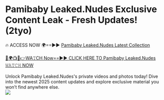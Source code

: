# Pamibaby Leaked.Nudes Exclusive Content Leak - Fresh Updates! (2tyo)

🔥 ACCESS NOW 🌍==►► <a href="https://tinyurl.com/yc657z5k" rel="nofollow">Pamibaby Leaked.Nudes Latest Collection</a>
<br><br>
[🔴🌍📺📱👉WA𝚃CH Now==►► CLICK HERE TO Pamibaby Leaked.Nudes 𝚆𝙰𝚃𝙲𝙷 NOW](https://tinyurl.com/yc657z5k)
<br><br>
Unlock Pamibaby Leaked.Nudes's private videos and photos today! Dive into the newest 2025 content updates and explore exclusive material you won’t find anywhere else.
<br>
<a href="https://tinyurl.com/yc657z5k" rel="nofollow" data-target="animated-image.originalLink"><img src="https://camo.githubusercontent.com/8a4f000d20f83aca3bf7ec5f350d767afa0574a8a352519fd8cfa583a6f93a33/68747470733a2f2f692e696d6775722e636f6d2f644a486b345a712e676966" data-canonical-src="https://i.imgur.com/dJHk4Zq.gif" style="max-width: 100%; display: inline-block;" data-target="animated-image.originalImage"></a>
<br>
